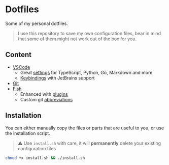 # Dotfiles
Some of my personal dotfiles.

> I use this repository to save my own configuration files, bear in mind that some of them might not work out of the box for you.

## Content
- [VSCode](./vscode)
  - Great [settings](./vscode/settings.json) for TypeScript, Python, Go, Markdown and more
  - [Keybindings](./vscode/keybindings.json) with JetBrains support
- [Git](./git)
- [Fish](./fish)
  - Enhanced with [plugins](./fish/fish_plugins)
  - Custom git [abbreviations](./fish/abbreviations.fish)

## Installation

You can either manually copy the files or parts that are useful to you, or use the installation script.

> ⚠️ Use `install.sh` with care, it will **permanently** delete your existing configuration files

```sh
chmod +x install.sh && ./install.sh
```
